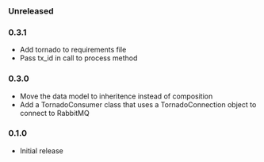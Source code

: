 ### Unreleased

### 0.3.1
- Add tornado to requirements file
- Pass tx_id in call to process method

### 0.3.0
- Move the data model to inheritence instead of composition
- Add a TornadoConsumer class that uses a TornadoConnection object to connect to RabbitMQ

### 0.1.0
- Initial release
